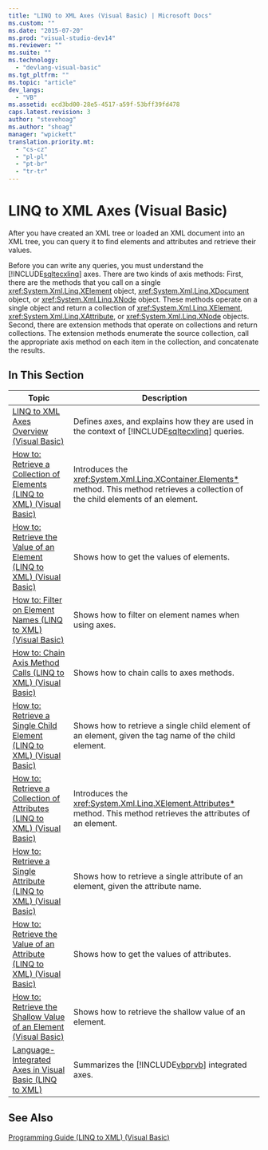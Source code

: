 ```yaml
---
title: "LINQ to XML Axes (Visual Basic) | Microsoft Docs"
ms.custom: ""
ms.date: "2015-07-20"
ms.prod: "visual-studio-dev14"
ms.reviewer: ""
ms.suite: ""
ms.technology: 
  - "devlang-visual-basic"
ms.tgt_pltfrm: ""
ms.topic: "article"
dev_langs: 
  - "VB"
ms.assetid: ecd3bd00-28e5-4517-a59f-53bff39fd478
caps.latest.revision: 3
author: "stevehoag"
ms.author: "shoag"
manager: "wpickett"
translation.priority.mt: 
  - "cs-cz"
  - "pl-pl"
  - "pt-br"
  - "tr-tr"
---
```

# LINQ to XML Axes (Visual Basic)
After you have created an XML tree or loaded an XML document into an XML tree, you can query it to find elements and attributes and retrieve their values.  
  
 Before you can write any queries, you must understand the [!INCLUDE[sqltecxlinq](../../../../csharp/programming-guide/concepts/linq/includes/sqltecxlinq_md.md)] axes. There are two kinds of axis methods: First, there are the methods that you call on a single <xref:System.Xml.Linq.XElement> object, <xref:System.Xml.Linq.XDocument> object, or <xref:System.Xml.Linq.XNode> object. These methods operate on a single object and return a collection of <xref:System.Xml.Linq.XElement>, <xref:System.Xml.Linq.XAttribute>, or <xref:System.Xml.Linq.XNode> objects. Second, there are extension methods that operate on collections and return collections. The extension methods enumerate the source collection, call the appropriate axis method on each item in the collection, and concatenate the results.  
  
## In This Section  
  
|Topic|Description|  
|-----------|-----------------|  
|[LINQ to XML Axes Overview (Visual Basic)](../../../../visual-basic/programming-guide/concepts/linq/linq-to-xml-axes-overview.md)|Defines axes, and explains how they are used in the context of [!INCLUDE[sqltecxlinq](../../../../csharp/programming-guide/concepts/linq/includes/sqltecxlinq_md.md)] queries.|  
|[How to: Retrieve a Collection of Elements (LINQ to XML) (Visual Basic)](../../../../visual-basic/programming-guide/concepts/linq/how-to-retrieve-a-collection-of-elements-linq-to-xml.md)|Introduces the <xref:System.Xml.Linq.XContainer.Elements*> method. This method retrieves a collection of the child elements of an element.|  
|[How to: Retrieve the Value of an Element (LINQ to XML) (Visual Basic)](../../../../visual-basic/programming-guide/concepts/linq/how-to-retrieve-the-value-of-an-element-linq-to-xml.md)|Shows how to get the values of elements.|  
|[How to: Filter on Element Names (LINQ to XML) (Visual Basic)](../../../../visual-basic/programming-guide/concepts/linq/how-to-filter-on-element-names-linq-to-xml.md)|Shows how to filter on element names when using axes.|  
|[How to: Chain Axis Method Calls (LINQ to XML) (Visual Basic)](../../../../visual-basic/programming-guide/concepts/linq/how-to-chain-axis-method-calls-linq-to-xml.md)|Shows how to chain calls to axes methods.|  
|[How to: Retrieve a Single Child Element (LINQ to XML) (Visual Basic)](../../../../visual-basic/programming-guide/concepts/linq/how-to-retrieve-a-single-child-element-linq-to-xml.md)|Shows how to retrieve a single child element of an element, given the tag name of the child element.|  
|[How to: Retrieve a Collection of Attributes (LINQ to XML) (Visual Basic)](../../../../visual-basic/programming-guide/concepts/linq/how-to-retrieve-a-collection-of-attributes-linq-to-xml.md)|Introduces the <xref:System.Xml.Linq.XElement.Attributes*> method. This method retrieves the attributes of an element.|  
|[How to: Retrieve a Single Attribute (LINQ to XML) (Visual Basic)](../../../../visual-basic/programming-guide/concepts/linq/how-to-retrieve-a-single-attribute-linq-to-xml.md)|Shows how to retrieve a single attribute of an element, given the attribute name.|  
|[How to: Retrieve the Value of an Attribute (LINQ to XML) (Visual Basic)](../../../../visual-basic/programming-guide/concepts/linq/how-to-retrieve-the-value-of-an-attribute-linq-to-xml.md)|Shows how to get the values of attributes.|  
|[How to: Retrieve the Shallow Value of an Element (Visual Basic)](../../../../visual-basic/programming-guide/concepts/linq/how-to-retrieve-the-shallow-value-of-an-element.md)|Shows how to retrieve the shallow value of an element.|  
|[Language-Integrated Axes in Visual Basic (LINQ to XML)](../../../../visual-basic/programming-guide/concepts/linq/language-integrated-axes.md)|Summarizes the [!INCLUDE[vbprvb](../../../../csharp/programming-guide/concepts/linq/includes/vbprvb_md.md)] integrated axes.|  
  
## See Also  
 [Programming Guide (LINQ to XML) (Visual Basic)](../../../../visual-basic/programming-guide/concepts/linq/programming-guide-linq-to-xml.md)